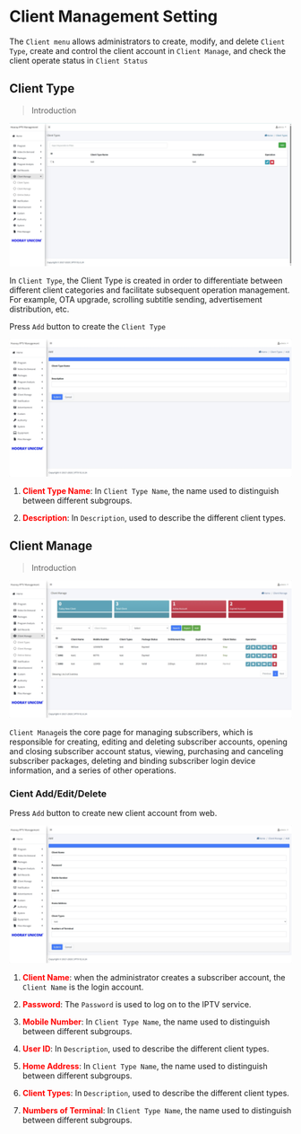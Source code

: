 # Client Management Setting


The `Client menu` allows administrators to create, modify, and delete `Client Type`, create and control the client account in `Client Manage`, and check the client operate status in `Client Status`

## Client Type

>Introduction

![Client Type](_images/14.png)

In `Client Type`, the Client Type is created in order to differentiate between different client categories and facilitate subsequent operation management. For example, OTA upgrade, scrolling subtitle sending, advertisement distribution, etc.

Press `Add` button to create the `Client Type`

![Client Type Add](_images/14-2.png)

1. <font color="red">**Client Type Name**</font>: In `Client Type Name`, the name used to distinguish between different subgroups.

2. <font color="red">**Description**</font>: In `Description`, used to describe the different client types.

## Client Manage

>Introduction

![Client Manage](_images/15.png)

`Client Manage`is the core page for managing subscribers, which is responsible for creating, editing and deleting subscriber accounts, opening and closing subscriber account status, viewing, purchasing and canceling subscriber packages, deleting and binding subscriber login device information, and a series of other operations.

### Cient Add/Edit/Delete

Press `Add` button to create new client account from web.

![Client Manage-Add](_images/15-1.png)

1. <font color="red">**Client Name**</font>:  when the administrator creates a subscriber account, the `Client Name` is the login account.

2. <font color="red">**Password**</font>: The `Password` is used to log on to the IPTV service.

3. <font color="red">**Mobile Number**</font>: In `Client Type Name`, the name used to distinguish between different subgroups.

4. <font color="red">**User ID**</font>: In `Description`, used to describe the different client types.

5. <font color="red">**Home Address**</font>: In `Client Type Name`, the name used to distinguish between different subgroups.

6. <font color="red">**Client Types**</font>: In `Description`, used to describe the different client types.

7. <font color="red">**Numbers of Terminal**</font>: In `Client Type Name`, the name used to distinguish between different subgroups.

